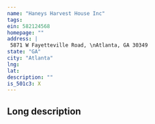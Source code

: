 ```yaml
---
name: "Haneys Harvest House Inc"
tags:
ein: 582124568
homepage: ""
address: |
 5871 W Fayetteville Road, \nAtlanta, GA 30349
state: "GA"
city: "Atlanta"
lng: 
lat: 
description: ""
is_501c3: X
---
```


## Long description


